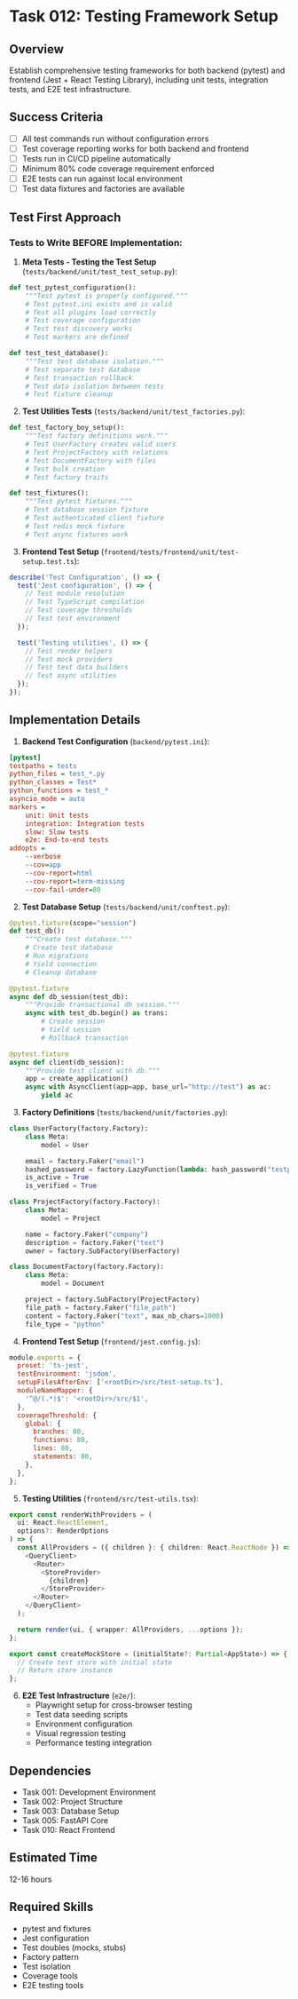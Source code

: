 # Task 012: Testing Framework Setup

## Overview
Establish comprehensive testing frameworks for both backend (pytest) and frontend (Jest + React Testing Library), including unit tests, integration tests, and E2E test infrastructure.

## Success Criteria
- [ ] All test commands run without configuration errors
- [ ] Test coverage reporting works for both backend and frontend
- [ ] Tests run in CI/CD pipeline automatically
- [ ] Minimum 80% code coverage requirement enforced
- [ ] E2E tests can run against local environment
- [ ] Test data fixtures and factories are available

## Test First Approach

### Tests to Write BEFORE Implementation:

1. **Meta Tests - Testing the Test Setup** (`tests/backend/unit/test_test_setup.py`):
```python
def test_pytest_configuration():
    """Test pytest is properly configured."""
    # Test pytest.ini exists and is valid
    # Test all plugins load correctly
    # Test coverage configuration
    # Test test discovery works
    # Test markers are defined

def test_test_database():
    """Test test database isolation."""
    # Test separate test database
    # Test transaction rollback
    # Test data isolation between tests
    # Test fixture cleanup
```

2. **Test Utilities Tests** (`tests/backend/unit/test_factories.py`):
```python
def test_factory_boy_setup():
    """Test factory definitions work."""
    # Test UserFactory creates valid users
    # Test ProjectFactory with relations
    # Test DocumentFactory with files
    # Test bulk creation
    # Test factory traits

def test_fixtures():
    """Test pytest fixtures."""
    # Test database session fixture
    # Test authenticated client fixture
    # Test redis mock fixture
    # Test async fixtures work
```

3. **Frontend Test Setup** (`frontend/tests/frontend/unit/test-setup.test.ts`):
```typescript
describe('Test Configuration', () => {
  test('Jest configuration', () => {
    // Test module resolution
    // Test TypeScript compilation
    // Test coverage thresholds
    // Test test environment
  });

  test('Testing utilities', () => {
    // Test render helpers
    // Test mock providers
    // Test test data builders
    // Test async utilities
  });
});
```

## Implementation Details

1. **Backend Test Configuration** (`backend/pytest.ini`):
```ini
[pytest]
testpaths = tests
python_files = test_*.py
python_classes = Test*
python_functions = test_*
asyncio_mode = auto
markers =
    unit: Unit tests
    integration: Integration tests
    slow: Slow tests
    e2e: End-to-end tests
addopts =
    --verbose
    --cov=app
    --cov-report=html
    --cov-report=term-missing
    --cov-fail-under=80
```

2. **Test Database Setup** (`tests/backend/unit/conftest.py`):
```python
@pytest.fixture(scope="session")
def test_db():
    """Create test database."""
    # Create test database
    # Run migrations
    # Yield connection
    # Cleanup database

@pytest.fixture
async def db_session(test_db):
    """Provide transactional db session."""
    async with test_db.begin() as trans:
        # Create session
        # Yield session
        # Rollback transaction

@pytest.fixture
async def client(db_session):
    """Provide test client with db."""
    app = create_application()
    async with AsyncClient(app=app, base_url="http://test") as ac:
        yield ac
```

3. **Factory Definitions** (`tests/backend/unit/factories.py`):
```python
class UserFactory(factory.Factory):
    class Meta:
        model = User

    email = factory.Faker("email")
    hashed_password = factory.LazyFunction(lambda: hash_password("testpass123"))
    is_active = True
    is_verified = True

class ProjectFactory(factory.Factory):
    class Meta:
        model = Project

    name = factory.Faker("company")
    description = factory.Faker("text")
    owner = factory.SubFactory(UserFactory)

class DocumentFactory(factory.Factory):
    class Meta:
        model = Document

    project = factory.SubFactory(ProjectFactory)
    file_path = factory.Faker("file_path")
    content = factory.Faker("text", max_nb_chars=1000)
    file_type = "python"
```

4. **Frontend Test Setup** (`frontend/jest.config.js`):
```javascript
module.exports = {
  preset: 'ts-jest',
  testEnvironment: 'jsdom',
  setupFilesAfterEnv: ['<rootDir>/src/test-setup.ts'],
  moduleNameMapper: {
    '^@/(.*)$': '<rootDir>/src/$1',
  },
  coverageThreshold: {
    global: {
      branches: 80,
      functions: 80,
      lines: 80,
      statements: 80,
    },
  },
};
```

5. **Testing Utilities** (`frontend/src/test-utils.tsx`):
```typescript
export const renderWithProviders = (
  ui: React.ReactElement,
  options?: RenderOptions
) => {
  const AllProviders = ({ children }: { children: React.ReactNode }) => (
    <QueryClient>
      <Router>
        <StoreProvider>
          {children}
        </StoreProvider>
      </Router>
    </QueryClient>
  );

  return render(ui, { wrapper: AllProviders, ...options });
};

export const createMockStore = (initialState?: Partial<AppState>) => {
  // Create test store with initial state
  // Return store instance
};
```

6. **E2E Test Infrastructure** (`e2e/`):
   - Playwright setup for cross-browser testing
   - Test data seeding scripts
   - Environment configuration
   - Visual regression testing
   - Performance testing integration

## Dependencies
- Task 001: Development Environment
- Task 002: Project Structure
- Task 003: Database Setup
- Task 005: FastAPI Core
- Task 010: React Frontend

## Estimated Time
12-16 hours

## Required Skills
- pytest and fixtures
- Jest configuration
- Test doubles (mocks, stubs)
- Factory pattern
- Test isolation
- Coverage tools
- E2E testing tools
